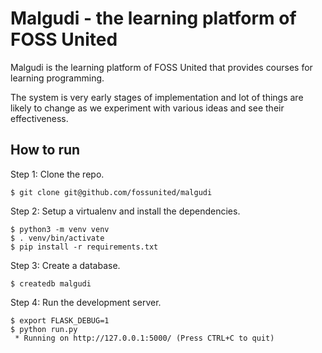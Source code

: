 # Malgudi - the learning platform of FOSS United

Malgudi is the learning platform of FOSS United that provides courses for learning programming.

The system is very early stages of implementation and lot of things are likely to change as we experiment with various ideas and see their effectiveness.

## How to run

Step 1: Clone the repo.

```
$ git clone git@github.com/fossunited/malgudi
```

Step 2: Setup a virtualenv and install the dependencies.

```
$ python3 -m venv venv
$ . venv/bin/activate
$ pip install -r requirements.txt
```

Step 3: Create a database.

```
$ createdb malgudi
```

Step 4: Run the development server.

```
$ export FLASK_DEBUG=1
$ python run.py
 * Running on http://127.0.0.1:5000/ (Press CTRL+C to quit)
```